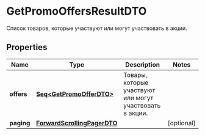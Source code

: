 

# GetPromoOffersResultDTO

Список товаров, которые участвуют или могут участвовать в акции.

## Properties

Name | Type | Description | Notes
------------ | ------------- | ------------- | -------------
**offers** | [**Seq&lt;GetPromoOfferDTO&gt;**](GetPromoOfferDTO.md) | Товары, которые участвуют или могут участвовать в акции. | 
**paging** | [**ForwardScrollingPagerDTO**](ForwardScrollingPagerDTO.md) |  |  [optional]



